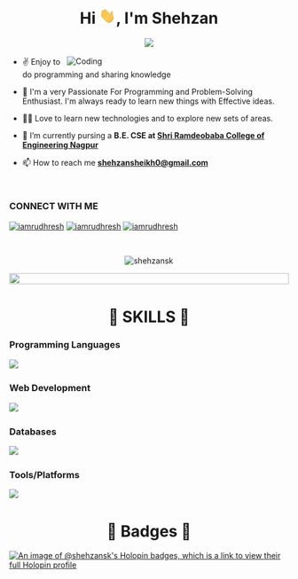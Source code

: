 <h1 align="center">Hi <img src="https://raw.githubusercontent.com/ABSphreak/ABSphreak/master/gifs/Hi.gif" width="30px">, I'm Shehzan</h1>
<p align="center">
  <img src="https://readme-typing-svg.herokuapp.com?lines=Computer+Science+Undergraduate;Aspiring+Software+Developer+Engineer;Web+Developer;&center=true&width=500&height=50"></a>
</p>

<!--<h1 align="center">Hi 👋, I'm Shehzan</h1>-->

<img align="right" alt="Coding" width="400" src="https://user-images.githubusercontent.com/74038190/229223263-cf2e4b07-2615-4f87-9c38-e37600f8381a.gif">


- ✌️ Enjoy to do programming and sharing knowledge

- 🥋 I'm a very Passionate For Programming and Problem-Solving Enthusiast. I'm always ready to learn new things with Effective ideas.

- 👨‍💻 Love to learn new technologies and to explore new sets of areas.

- 🔭 I’m currently pursing a **B.E. CSE at [Shri Ramdeobaba College of Engineering Nagpur](https://www.rknec.edu/)**

- 📫 How to reach me **shehzansheikh0@gmail.com**


<br>
<h3 align="left">CONNECT WITH ME</h3>
<p align="left">
<a href="https://linkedin.com/in/shehzansk" target="blank"><img align="center" src="https://raw.githubusercontent.com/rahuldkjain/github-profile-readme-generator/master/src/images/icons/Social/linked-in-alt.svg" alt="iamrudhresh" height="30" width="40" /></a>
<a href="https://twitter.com/shehzansk" target="blank"><img align="center" src="https://raw.githubusercontent.com/rahuldkjain/github-profile-readme-generator/master/src/images/icons/Social/twitter.svg" alt="iamrudhresh" height="30" width="40" /></a>
<a href="https://instagram.com/_shehzan__sheikh_" target="blank"><img align="center" src="https://raw.githubusercontent.com/rahuldkjain/github-profile-readme-generator/master/src/images/icons/Social/instagram.svg" alt="iamrudhresh" height="30" width="40" /></a>

</p>
<br>
<p align="center"> <img src="https://komarev.com/ghpvc/?username=shehzansk&label=Profile%20views&color=0e75b6&style=flat" alt="shehzansk" /> </p>

<img src="https://i.imgur.com/dBaSKWF.gif" height="20" width="100%">
<h1 align="center" style="text-decoration: none;">🚀 SKILLS 🚀</h1>


### Programming Languages
<p align="left">
  <a href="https://skillicons.dev">
    <img src="https://skillicons.dev/icons?i=c,cpp,java,python" />
  </a>
</p>

### Web Development
<p align="left">
  <a href="https://skillicons.dev">
    <img src="https://skillicons.dev/icons?i=html,css,sass,tailwind,js,react,nodejs,express,npm" />
  </a>
</p>

### Databases
<p align="left">
  <a href="https://skillicons.dev">
    <img src="https://skillicons.dev/icons?i=mongodb,mysql,postgresql" />
  </a>
</p>

### Tools/Platforms
<p align="left">
  <a href="https://skillicons.dev">
    <img src="https://skillicons.dev/icons?i=git,github,replit,vscode,vercel,postman,ubuntu,windows" />
  </a>
</p>

<!------------------------------------------------------------------------------------ ARCHIEVEMENTS --------------------------------------------------------------------------------------------------->
<h1 align="center">🚀 Badges 🚀 </h1>

[![An image of @shehzansk's Holopin badges, which is a link to view their full Holopin profile](https://holopin.me/shehzansk)](https://holopin.io/@shehzansk)
<br><br><br>
